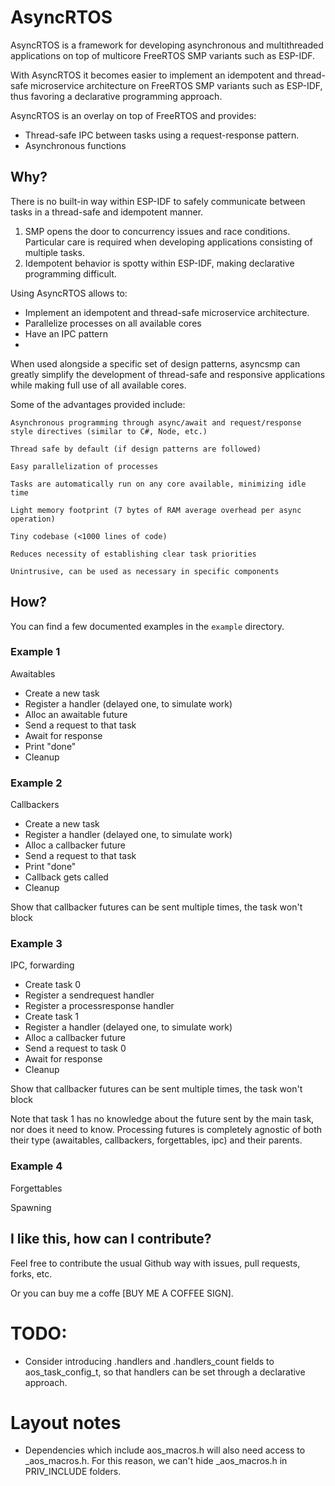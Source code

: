 # AsyncRTOS

AsyncRTOS is a framework for developing asynchronous and multithreaded applications on top of multicore FreeRTOS SMP variants such as ESP-IDF.

With AsyncRTOS it becomes easier to implement an idempotent and thread-safe microservice architecture on FreeRTOS SMP variants such as ESP-IDF, thus favoring a declarative programming approach.

AsyncRTOS is an overlay on top of FreeRTOS and provides:
- Thread-safe IPC between tasks using a request-response pattern.
- Asynchronous functions

## Why?

There is no built-in way within ESP-IDF to safely communicate between tasks in a thread-safe and idempotent manner.

1. SMP opens the door to concurrency issues and race conditions. Particular care is required when developing applications consisting of multiple tasks.
2. Idempotent behavior is spotty within ESP-IDF, making declarative programming difficult.

Using AsyncRTOS allows to:

- Implement an idempotent and thread-safe microservice architecture.
- Parallelize processes on all available cores
- Have an IPC pattern
- 

When used alongside a specific set of design patterns, asyncsmp can greatly simplify the development of thread-safe and responsive applications while making full use of all available cores.

Some of the advantages provided include:

    Asynchronous programming through async/await and request/response style directives (similar to C#, Node, etc.)

    Thread safe by default (if design patterns are followed)

    Easy parallelization of processes

    Tasks are automatically run on any core available, minimizing idle time

    Light memory footprint (7 bytes of RAM average overhead per async operation)

    Tiny codebase (<1000 lines of code)

    Reduces necessity of establishing clear task priorities

    Unintrusive, can be used as necessary in specific components

## How?

You can find a few documented examples in the `example` directory.

### Example 1

Awaitables

- Create a new task
- Register a handler (delayed one, to simulate work)
- Alloc an awaitable future
- Send a request to that task
- Await for response
- Print "done"
- Cleanup

### Example 2

Callbackers

- Create a new task
- Register a handler (delayed one, to simulate work)
- Alloc a callbacker future
- Send a request to that task
- Print "done"
- Callback gets called
- Cleanup

Show that callbacker futures can be sent multiple times, the task won't block

### Example 3

IPC, forwarding

- Create task 0
- Register a sendrequest handler
- Register a processresponse handler
- Create task 1
- Register a handler (delayed one, to simulate work)
- Alloc a callbacker future
- Send a request to task 0
- Await for response
- Cleanup

Show that callbacker futures can be sent multiple times, the task won't block

Note that task 1 has no knowledge about the future sent by the main task, nor does it need to know. Processing futures is completely agnostic of both their type (awaitables, callbackers, forgettables, ipc) and their parents.

### Example 4

Forgettables

Spawning


## I like this, how can I contribute?

Feel free to contribute the usual Github way with issues, pull requests, forks, etc.

Or you can buy me a coffe [BUY ME A COFFEE SIGN].

# TODO:

- Consider introducing .handlers and .handlers_count fields to aos_task_config_t, so that handlers can be set through a declarative approach.


# Layout notes

- Dependencies which include aos_macros.h will also need access to _aos_macros.h. For this reason, we can't hide _aos_macros.h in PRIV_INCLUDE folders.